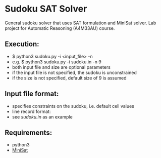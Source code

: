 Sudoku SAT Solver
=================
General sudoku solver that uses SAT formulation and MiniSat solver. 
Lab project for Automatic Reasoning (A4M33AU) course.

Execution:
----------
- $ python3 sudoku.py -i <input_file> -n <size>
- e.g. $ python3 sudoku.py -i sudoku.in -n 9
- both input file and size are optional parameters
- if the input file is not specified, the sudoku is unconstrained
- if the size is not specified, default size of 9 is assumed

Input file format:
------------------
- specifies constraints on the sudoku, i.e. default cell values
- line record format: <row> <column> <value>
- see *sudoku.in* as an example

Requirements:
-------------
- python3
- [MiniSat](http://minisat.se)